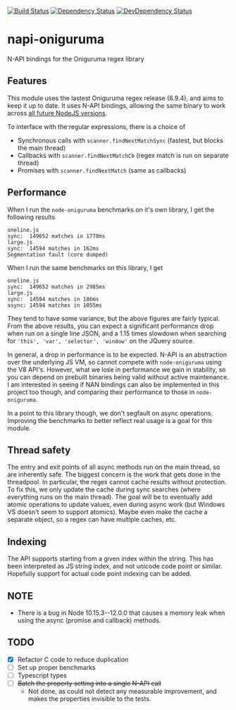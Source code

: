[![Build Status](https://travis-ci.com/Aerijo/napi-oniguruma.svg?branch=master)](https://travis-ci.com/Aerijo/napi-oniguruma)
[![Dependency Status](https://david-dm.org/Aerijo/napi-oniguruma.svg)](https://david-dm.org/Aerijo/napi-oniguruma)
[![DevDependency Status](https://david-dm.org/Aerijo/napi-oniguruma/dev-status.svg)](https://david-dm.org/Aerijo/napi-oniguruma/?type=dev)

# napi-oniguruma

N-API bindings for the Oniguruma regex library

## Features

This module uses the lastest Oniguruma regex release (6.9.4), and aims to keep it up to date. It uses N-API bindings, allowing the same binary to work across [all future NodeJS versions](https://nodejs.org/en/docs/guides/abi-stability/#n-api).

To interface with the regular expressions, there is a choice of
- Synchronous calls with `scanner.findNextMatchSync` (fastest, but blocks the main thread)
- Callbacks with `scanner.findNextMatchCb` (regex match is run on separate thread)
- Promises with `scanner.findNextMatch` (same as callbacks)


## Performance

When I run the `node-oniguruma` benchmarks on it's own library, I get the following results
```
oneline.js
sync:  149652 matches in 1778ms
large.js
sync:  14594 matches in 162ms
Segmentation fault (core dumped)
```

When I run the same benchmarks on this library, I get
```
oneline.js
sync:  149652 matches in 2985ms
large.js
sync:  14594 matches in 186ms
async: 14594 matches in 1055ms
```

They tend to have some variance, but the above figures are fairly typical. From the above results, you can expect a significant performance drop when run on a single line JSON, and a 1.15 times slowdown when searching for `'this', 'var', 'selector', 'window'` on the JQuery source.

In general, a drop in performance is to be expected. N-API is an abstraction over the underlying JS VM, so cannot compete with `node-oniguruma` using the V8 API's. However, what we lose in performance we gain in stability, so you can depend on prebuilt binaries being valid without active maintenance. I am interested in seeing if NAN bindings can also be implemented in this project too though, and comparing their performance to those in `node-oniguruma`.

In a point to this library though, we don't segfault on async operations. Improving the benchmarks to better reflect real usage is a goal for this module.



## Thread safety

The entry and exit points of all async methods run on the main thread, so are inherently safe. The biggest concern is the work that gets done in the threadpool. In particular, the regex cannot cache results without protection. To fix this, we only update the cache during sync searches (where everything runs on the main thread). The goal will be to eventually add atomic operations to update values, even during async work (but Windows VS doesn't seem to support atomics). Maybe even make the cache a separate object, so a regex can have multiple caches, etc.


## Indexing

The API supports starting from a given index within the string. This has been interpreted as JS string index, and not unicode code point or similar. Hopefully support for actual code point indexing can be added.


## NOTE
- There is a bug in Node 10.15.3--12.0.0 that causes a memory leak when using the async (promise and callback) methods.


## TODO
- [X] Refactor C code to reduce duplication
- [ ] Set up proper benchmarks
- [ ] Typescript types
- [ ] ~~Batch the property setting into a single N-API call~~
  - Not done, as could not detect any measurable improvement, and makes the properties invisible to the tests.
